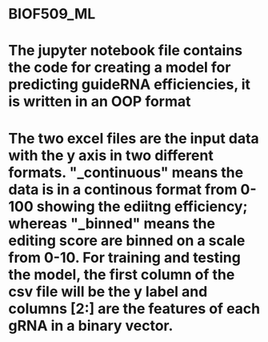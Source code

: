 # BIOF509_ML
# The jupyter notebook file contains the code for creating a model for predicting guideRNA efficiencies, it is written in an OOP format 
# The two excel files are the input data with the y axis in two different formats. "_continuous" means the data is in a continous format from 0-100 showing the ediitng efficiency; whereas "_binned" means the editing score are binned on a scale from 0-10. For training and testing the model, the first column of the csv file will be the y label and columns [2:] are the features of each gRNA in a binary vector. 
